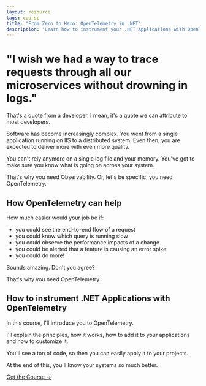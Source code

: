 ```yaml
---
layout: resource
tags: course
title: "From Zero to Hero: OpenTelemetry in .NET"
description: "Learn how to instrument your .NET Applications with OpenTelemetry."
---
```


<h1>"I wish we had a way to trace requests through all our microservices without drowning in logs."</h1>

That's a quote from a developer. I mean, it's a quote we can attribute to most developers.

Software has become increasingly complex. You went from a single application running on IIS to a distributed system.
Even then, you are expected to deliver more with even more quality.

You can't rely anymore on a single log file and your memory. You've got to make sure you know what is going on across your system.

That's why you need Observability. Or, let's be specific, you need OpenTelemetry.

<h2>How OpenTelemetry can help</h2>

How much easier would your job be if:

- you could see the end-to-end flow of a request
- you could know which query is running slow
- you could observe the performance impacts of a change
- you could be alerted that a feature is causing an error spike
- you could do more!

Sounds amazing. Don't you agree?

That's why you need OpenTelemetry.

<h2>How to instrument .NET Applications with OpenTelemetry</h2>

In this course, I'll introduce you to OpenTelemetry.

I'll explain the principles, how it works, how to add it to your applications and how to customize it.

You'll see a ton of code, so then you can easily apply it to your projects.

At the end of this, you'll know your systems so much better.

<div class="flex flex-row justify-center mt-10"><a class="bg-primary hover:bg-secondary text-white font-bold mx-4 py-2 px-4" href="https://dometrain.com/course/from-zero-to-hero-open-telemetry-in-dotnet/?affcode=1115529_k5a22dj8?ref=gui-ferreira">Get the Course →</a></div>
